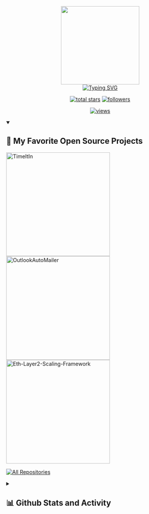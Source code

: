 <!--  README inspired by: https://github.com/DenverCoder1/DenverCoder1/blob/main/README.md -->
<div align="center">
  <a href="https://github.com/WinstonLam">
    <!-- <img src="https://github.com/WinstonLam/WinstonLam/assets/45365128/58353804-382a-4bc9-8b86-be0454e6a448" width="210"> -->
    <img src="https://uploads-ssl.webflow.com/5fdd088e571ea0142dedc7eb/661199eb767db0efc4bac274_template.png" width="210">
</div>

<!-- https://readme-typing-svg.herokuapp.com/demo/ -->
<div align="center">
  <a href="https://git.io/typing-svg"><img src="https://readme-typing-svg.herokuapp.com?font=Fira+Code&pause=1000&color=41B883&background=003F5200&center=true&vCenter=true&random=false&width=445&lines=Software+Engineer" alt="Typing SVG" /></a>
</div>

<!-- View counter - https://github.com/DenverCoder1/Simple-View-Counter -->
<!-- Star counter - https://github.com/idealclover/GitHub-Star-Counter -->
<p align="center">
  <a href="https://github.com/WinstonLam?tab=repositories&sort=stargazers">
    <img alt="total stars" title="Total stars on GitHub" src="https://custom-icon-badges.herokuapp.com/badge/dynamic/json?logo=star&color=41B883&labelColor=226145&label=Stars&style=for-the-badge&query=%24.stars&url=https://api.github-star-counter.workers.dev/user/WinstonLam"/></a>
  
  <a href="https://github.com/WinstonLam?tab=followers">
    <img alt="followers" title="Follow me on Github" src="https://custom-icon-badges.herokuapp.com/github/followers/WinstonLam?color=43607D&labelColor=2D4154&style=for-the-badge&logo=person-add&label=Follow&logoColor=white"/></a>
  </a>
</p>

 <!-- src "https://profile-counter.glitch.me/WinstonLam/count.svg"> -->
 <!-- src="https://visitor-badge.laobi.icu/badge?page_id=WinstonLam.WinstonLam"/> -->
 <!-- https://github.com/antonkomarev/github-profile-views-counter -->
<p align="center">
 <a href="https://github.com/WinstonLam">
  <img alt="views" title="GitHub profile views" src="https://komarev.com/ghpvc/?username=WinstonLam&style=for-the-badge&color=081424">
    </a>
  </p>

<!-- Repo info cards - https://github.com/anuraghazra/github-readme-stats -->
<!-- Small repo cards (fork) - https://github.com/DenverCoder1/github-readme-stats -->
<details open> 
  <summary><h2>📘 My Favorite Open Source Projects</h2></summary>
  <p align="left">
    <a href="https://github.com/WinstonLam/TimeItIn"><img width="278" src="https://denvercoder1-github-readme-stats.vercel.app/api/pin/?username=WinstonLam&repo=TimeItIn&theme=vue-dark&hide_border=true&show_icons=false" alt="TimeItIn"></a>
    <a href="https://github.com/WinstonLam/OutlookAutoMailer"><img width="278" src="https://denvercoder1-github-readme-stats.vercel.app/api/pin/?username=WinstonLam&repo=OutlookAutoMailer&theme=vue-dark&hide_border=true&show_icons=false" alt="OutlookAutoMailer"></a>
    <a href="https://github.com/WinstonLam/Eth-Layer2-Scaling-Framework"><img width="278" src="https://denvercoder1-github-readme-stats.vercel.app/api/pin/?username=WinstonLam&repo=Eth-Layer2-Scaling-Framework&theme=vue-dark&hide_border=true&show_icons=false" alt="Eth-Layer2-Scaling-Framework"></a>
  
  </p>

<a href="https://github.com/WinstonLam?tab=repositories&sort=stargazers"><img alt="All Repositories" title="All Repositories" src="https://custom-icon-badges.demolab.com/badge/-Click%20Here%20For%20All%20My%20Repos-1F222E?style=for-the-badge&logoColor=white&logo=repo"/></a>

</details>

<details> 
  <summary><h2>📊 Github Stats and Activity</h2></summary>

<p align="center">
  <a href="https://github.com/WinstonLam/?tab=repositories">
    <img src="https://github-readme-stats-sigma-five.vercel.app/api?username=WinstonLam&count_private=true&show_icons=true&theme=vue-dark&hide=contribs,prs&hide_border=true"/>
  </a>
</p>

<!-- GitHub Readme Streak Stats - https://github.com/DenverCoder1/github-readme-streak-stats -->
<p align="center">
  <a href="https://github.com/WinstonLam/?tab=repositories">
    <img src="https://github-readme-streak-stats.herokuapp.com/?user=WinstonLam&theme=vue-dark&hide_border=true"/>
  </a>
</p>

<p align="center">
  <a href="https://github.com/WinstonLam/?tab=repositories">
    <img src="https://github-readme-stats.zohan.tech/api/top-langs/?username=WinstonLam&layout=compact&theme=vue-dark&exclude_repo=WinstonLam.github.io&hide_border=true"/>
  </a>
</p>

<!-- https://github.com/ashutosh00710/github-readme-activity-graph -->
<p align="center">
<a href="https://github.com/WinstonLam/?tab=repositories">
  <img alt="WinstonLam's Activity Graph" src="https://github-readme-activity-graph.vercel.app/graph?username=WinstonLam&bg_color=011627&color=79d0c1&line=c692e9&point=feea95&hide_border=true" />
</a>
</p>
</details>
